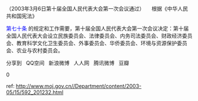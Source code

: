 
（2003年3月6日第十届全国人民代表大会第一次会议通过）
    根据《中华人民共和国宪法》

<a style="color:blue" name="第七十条">第七十条</a>  的规定和工作需要，第十届全国人民代表大会第一次会议决定：第十届全国人民代表大会设立民族委员会、法律委员会、内务司法委员会、财政经济委员会、教育科学文化卫生委员会、外事委员会、华侨委员会、环境与资源保护委员会、农业与农村委员会。

分享到  
       QQ空间  
       新浪微博  
       人人网  
       腾讯微博  
       豆瓣  
       
0






 ref: <http://www.moj.gov.cn//Department/content/2003-05/15/592_201232.html>